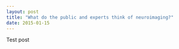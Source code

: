 ```yaml
---
layout: post
title: "What do the public and experts think of neuroimaging?"
date: 2015-01-15
---
```

Test post